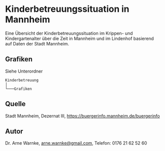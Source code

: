# Kinderbetreuungssituation in Mannheim

Eine Übersicht der Kinderbetreuungssituation im Krippen- und Kindergartenalter über die Zeit in Mannheim und im Lindenhof basierend auf Daten der Stadt Mannheim.

## Grafiken

Siehe Unterordner 

```
Kinderbetreuung
│
└───Grafiken
```

## Quelle

Stadt Mannheim, Dezernat III, https://buergerinfo.mannheim.de/buergerinfo

## Autor

Dr. Arne Warnke, arne.warnke@gmail.com, Telefon: 0176 21 62 52 60